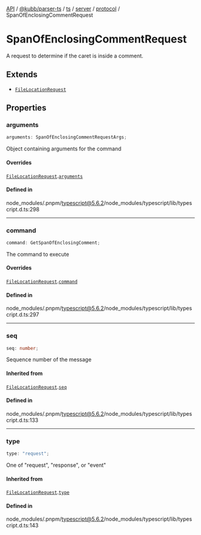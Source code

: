 [API](../../../../../../../../../packages.md) / [@kubb/parser-ts](../../../../../../../index.md) / [ts](../../../../../index.md) / [server](../../../index.md) / [protocol](../index.md) / SpanOfEnclosingCommentRequest

# SpanOfEnclosingCommentRequest

A request to determine if the caret is inside a comment.

## Extends

- [`FileLocationRequest`](FileLocationRequest.md)

## Properties

### arguments

```ts
arguments: SpanOfEnclosingCommentRequestArgs;
```

Object containing arguments for the command

#### Overrides

[`FileLocationRequest`](FileLocationRequest.md).[`arguments`](FileLocationRequest.md#arguments)

#### Defined in

node\_modules/.pnpm/typescript@5.6.2/node\_modules/typescript/lib/typescript.d.ts:298

***

### command

```ts
command: GetSpanOfEnclosingComment;
```

The command to execute

#### Overrides

[`FileLocationRequest`](FileLocationRequest.md).[`command`](FileLocationRequest.md#command)

#### Defined in

node\_modules/.pnpm/typescript@5.6.2/node\_modules/typescript/lib/typescript.d.ts:297

***

### seq

```ts
seq: number;
```

Sequence number of the message

#### Inherited from

[`FileLocationRequest`](FileLocationRequest.md).[`seq`](FileLocationRequest.md#seq)

#### Defined in

node\_modules/.pnpm/typescript@5.6.2/node\_modules/typescript/lib/typescript.d.ts:133

***

### type

```ts
type: "request";
```

One of "request", "response", or "event"

#### Inherited from

[`FileLocationRequest`](FileLocationRequest.md).[`type`](FileLocationRequest.md#type)

#### Defined in

node\_modules/.pnpm/typescript@5.6.2/node\_modules/typescript/lib/typescript.d.ts:143
